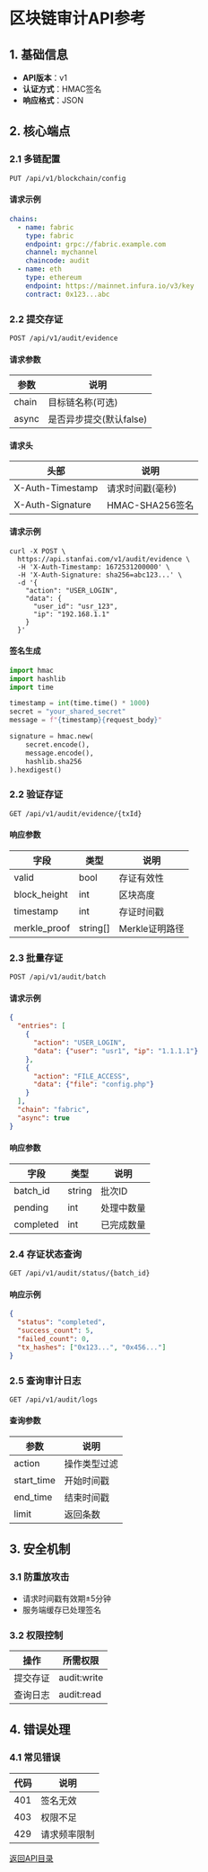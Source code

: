 # 区块链审计API参考

## 1. 基础信息
- **API版本**：v1
- **认证方式**：HMAC签名
- **响应格式**：JSON

## 2. 核心端点

### 2.1 多链配置
`PUT /api/v1/blockchain/config`

#### 请求示例
```yaml
chains:
  - name: fabric
    type: fabric
    endpoint: grpc://fabric.example.com
    channel: mychannel
    chaincode: audit
  - name: eth
    type: ethereum
    endpoint: https://mainnet.infura.io/v3/key
    contract: 0x123...abc
```

### 2.2 提交存证
`POST /api/v1/audit/evidence`

#### 请求参数
| 参数 | 说明 |
|------|------|
| chain | 目标链名称(可选) |
| async | 是否异步提交(默认false) |

#### 请求头
| 头部 | 说明 |
|------|------|
| X-Auth-Timestamp | 请求时间戳(毫秒) |
| X-Auth-Signature | HMAC-SHA256签名 |

#### 请求示例
```curl
curl -X POST \
  https://api.stanfai.com/v1/audit/evidence \
  -H 'X-Auth-Timestamp: 1672531200000' \
  -H 'X-Auth-Signature: sha256=abc123...' \
  -d '{
    "action": "USER_LOGIN",
    "data": {
      "user_id": "usr_123",
      "ip": "192.168.1.1"
    }
  }'
```

#### 签名生成
```python
import hmac
import hashlib
import time

timestamp = int(time.time() * 1000)
secret = "your_shared_secret"
message = f"{timestamp}{request_body}"

signature = hmac.new(
    secret.encode(),
    message.encode(),
    hashlib.sha256
).hexdigest()
```

### 2.2 验证存证
`GET /api/v1/audit/evidence/{txId}`

#### 响应参数
| 字段 | 类型 | 说明 |
|------|------|------|
| valid | bool | 存证有效性 |
| block_height | int | 区块高度 |
| timestamp | int | 存证时间戳 |
| merkle_proof | string[] | Merkle证明路径 |

### 2.3 批量存证
`POST /api/v1/audit/batch`

#### 请求示例
```json
{
  "entries": [
    {
      "action": "USER_LOGIN",
      "data": {"user": "usr1", "ip": "1.1.1.1"}
    },
    {
      "action": "FILE_ACCESS", 
      "data": {"file": "config.php"}
    }
  ],
  "chain": "fabric",
  "async": true
}
```

#### 响应参数
| 字段 | 类型 | 说明 |
|------|------|------|
| batch_id | string | 批次ID |
| pending | int | 处理中数量 |
| completed | int | 已完成数量 |

### 2.4 存证状态查询
`GET /api/v1/audit/status/{batch_id}`

#### 响应示例
```json
{
  "status": "completed",
  "success_count": 5,
  "failed_count": 0,
  "tx_hashes": ["0x123...", "0x456..."]
}
```

### 2.5 查询审计日志
`GET /api/v1/audit/logs`

#### 查询参数
| 参数 | 说明 |
|------|------|
| action | 操作类型过滤 |
| start_time | 开始时间戳 |
| end_time | 结束时间戳 |
| limit | 返回条数 |

## 3. 安全机制

### 3.1 防重放攻击
- 请求时间戳有效期±5分钟
- 服务端缓存已处理签名

### 3.2 权限控制
| 操作 | 所需权限 |
|------|----------|
| 提交存证 | audit:write |
| 查询日志 | audit:read |

## 4. 错误处理

### 4.1 常见错误
| 代码 | 说明 |
|------|------|
| 401 | 签名无效 |
| 403 | 权限不足 |
| 429 | 请求频率限制 |

[返回API目录](../api.md)